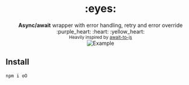 <h1 align="center">:eyes:</h1>

<div align="center">
  <strong>Async/await</strong> wrapper with error handling, retry and error override :purple_heart: :heart: :yellow_heart:
</div>
<div align="center">
  <sub>Heavily inspired by <a href="https://github.com/scopsy/await-to-js">await-to-js</a></sub>
</div>
<div align="center">
  <img src="https://github.com/zMotivat0r/oO/raw/master/img/example3.png" alt="Example" />
</div>

## Install

```shell
npm i oO
```
